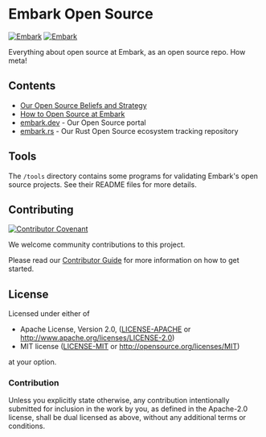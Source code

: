 # Embark Open Source

[![Embark](https://img.shields.io/badge/embark-open%20source-blueviolet.svg)](http://embark.games)
[![Embark](https://img.shields.io/badge/discord-ark-%237289da.svg?logo=discord)](https://discord.gg/dAuKfZS)

Everything about open source at Embark, as an open source repo. How meta!

## Contents

- [Our Open Source Beliefs and Strategy](content/beliefs-strategy.md)
- [How to Open Source at Embark](content/how-to.md)
- [embark.dev](https://embark.dev) - Our Open Source portal
- [embark.rs](https://embark.rs) - Our Rust Open Source ecosystem tracking repository

## Tools

The `/tools` directory contains some programs for validating Embark's open source projects. See their README files for more details.

## Contributing

[![Contributor Covenant](https://img.shields.io/badge/contributor%20covenant-v1.4-ff69b4.svg)](../CODE_OF_CONDUCT.md)

We welcome community contributions to this project.

Please read our [Contributor Guide](CONTRIBUTING.md) for more information on how to get started.

## License

Licensed under either of

* Apache License, Version 2.0, ([LICENSE-APACHE](LICENSE-APACHE) or http://www.apache.org/licenses/LICENSE-2.0)
* MIT license ([LICENSE-MIT](LICENSE-MIT) or http://opensource.org/licenses/MIT)

at your option.

### Contribution

Unless you explicitly state otherwise, any contribution intentionally submitted for inclusion in the work by you, as defined in the Apache-2.0 license, shall be dual licensed as above, without any additional terms or conditions.
